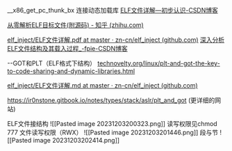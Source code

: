  __x86_get_pc_thunk_bx
 连接动态加载库
[ELF文件详解—初步认识-CSDN博客](https://blog.csdn.net/daide2012/article/details/73065204)

[从零解析ELF目标文件(附源码) - 知乎 (zhihu.com)](https://zhuanlan.zhihu.com/p/544198038)

[elf_inject/ELF文件详解.pdf at master · zn-cn/elf_inject (github.com)](https://github.com/zn-cn/elf_inject/blob/master/ELF%E6%96%87%E4%BB%B6%E8%AF%A6%E8%A7%A3.pdf)
[深入分析ELF文件结构及其载入过程_-fpie-CSDN博客](https://blog.csdn.net/weixin_46222091/article/details/108645592#:~:text=ELF%E6%96%87%E4%BB%B6%E7%94%B14%E9%83%A8%E5%88%86%E7%BB%84%E6%88%90%EF%BC%8C%E5%88%86%E5%88%AB%E6%98%AFELF%E5%A4%B4%EF%BC%88ELF%20header%EF%BC%89%E3%80%81%E7%A8%8B%E5%BA%8F%E5%A4%B4%E8%A1%A8%EF%BC%88Program%20header,table%EF%BC%89%E3%80%81%E8%8A%82%EF%BC%88Section%EF%BC%89%E5%92%8C%E8%8A%82%E5%A4%B4%E8%A1%A8%EF%BC%88Section%20header%20table%EF%BC%89%E3%80%82%20%E5%AE%9E%E9%99%85%E4%B8%8A%EF%BC%8C%E4%B8%80%E4%B8%AA%E6%96%87%E4%BB%B6%E4%B8%AD%E4%B8%8D%E4%B8%80%E5%AE%9A%E5%8C%85%E5%90%AB%E5%85%A8%E9%83%A8%E5%86%85%E5%AE%B9%EF%BC%8C%E8%80%8C%E4%B8%94%E5%AE%83%E4%BB%AC%E7%9A%84%E4%BD%8D%E7%BD%AE%E4%B9%9F%E6%9C%AA%E5%BF%85%E5%A6%82%E5%90%8C%E6%89%80%E7%A4%BA%E8%BF%99%E6%A0%B7%E5%AE%89%E6%8E%92%EF%BC%8C%E5%8F%AA%E6%9C%89ELF%E5%A4%B4%E7%9A%84%E4%BD%8D%E7%BD%AE%E6%98%AF%E5%9B%BA%E5%AE%9A%E7%9A%84%EF%BC%8C%E5%85%B6%E4%BD%99%E5%90%84%E9%83%A8%E5%88%86%E7%9A%84%E4%BD%8D%E7%BD%AE%E3%80%81%E5%A4%A7%E5%B0%8F%E7%AD%89%E4%BF%A1%E6%81%AF%E7%94%B1ELF%E5%A4%B4%E4%B8%AD%E7%9A%84%E5%90%84%E9%A1%B9%E5%80%BC%E6%9D%A5%E5%86%B3%E5%AE%9A%E3%80%82)

--GOT和PLT（ELF格式下结构）
[technovelty.org/linux/plt-and-got-the-key-to-code-sharing-and-dynamic-libraries.html](https://www.technovelty.org/linux/plt-and-got-the-key-to-code-sharing-and-dynamic-libraries.html)

[elf_inject/ELF文件详解.md at master · zn-cn/elf_inject (github.com)](https://github.com/zn-cn/elf_inject/blob/master/ELF%E6%96%87%E4%BB%B6%E8%AF%A6%E8%A7%A3.md)

https://ir0nstone.gitbook.io/notes/types/stack/aslr/plt_and_got
(更详细的网站)


ELF文件接结构
![[Pasted image 20231203200323.png]]
读写权限见chmod 777 文件读写权限（RWX）
![[Pasted image 20231203201446.png]]
段与节
![[Pasted image 20231203202414.png]]